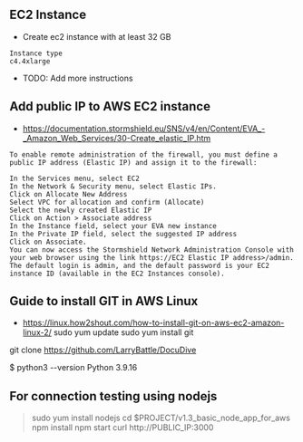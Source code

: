 ## EC2 Instance
- Create ec2 instance with at least 32 GB
```
Instance type
c4.4xlarge
```
- TODO: Add more instructions

## Add public IP to AWS EC2 instance

- https://documentation.stormshield.eu/SNS/v4/en/Content/EVA_-_Amazon_Web_Services/30-Create_elastic_IP.htm
```
To enable remote administration of the firewall, you must define a public IP address (Elastic IP) and assign it to the firewall:

In the Services menu, select EC2
In the Network & Security menu, select Elastic IPs.
Click on Allocate New Address
Select VPC for allocation and confirm (Allocate)
Select the newly created Elastic IP
Click on Action > Associate address
In the Instance field, select your EVA new instance
In the Private IP field, select the suggested IP address
Click on Associate.
You can now access the Stormshield Network Administration Console with your web browser using the link https://EC2 Elastic IP address>/admin.
The default login is admin, and the default password is your EC2 instance ID (available in the EC2 Instances console).
```

## Guide to install GIT in AWS Linux
- https://linux.how2shout.com/how-to-install-git-on-aws-ec2-amazon-linux-2/
  sudo yum update
  sudo yum install git

git clone https://github.com/LarryBattle/DocuDive

$ python3 --version
Python 3.9.16

## For connection testing using nodejs
> sudo yum install nodejs
> cd $PROJECT/v1.3_basic_node_app_for_aws
> npm install
> npm start
> curl http://PUBLIC_IP:3000

